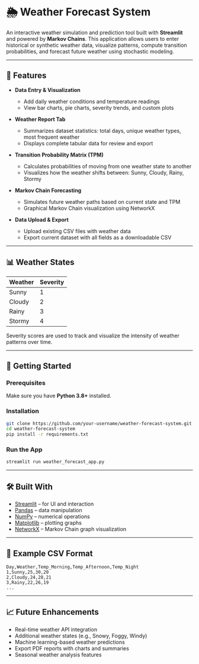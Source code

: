 
# 🌦️ Weather Forecast System

An interactive weather simulation and prediction tool built with **Streamlit** and powered by **Markov Chains**. This application allows users to enter historical or synthetic weather data, visualize patterns, compute transition probabilities, and forecast future weather using stochastic modeling.

---

## 📌 Features

- **Data Entry & Visualization**
  - Add daily weather conditions and temperature readings
  - View bar charts, pie charts, severity trends, and custom plots

- **Weather Report Tab**
  - Summarizes dataset statistics: total days, unique weather types, most frequent weather
  - Displays complete tabular data for review and export

- **Transition Probability Matrix (TPM)**
  - Calculates probabilities of moving from one weather state to another
  - Visualizes how the weather shifts between: Sunny, Cloudy, Rainy, Stormy

- **Markov Chain Forecasting**
  - Simulates future weather paths based on current state and TPM
  - Graphical Markov Chain visualization using NetworkX

- **Data Upload & Export**
  - Upload existing CSV files with weather data
  - Export current dataset with all fields as a downloadable CSV

---

## 📊 Weather States

| Weather | Severity |
|---------|----------|
| Sunny   | 1        |
| Cloudy  | 2        |
| Rainy   | 3        |
| Stormy  | 4        |

Severity scores are used to track and visualize the intensity of weather patterns over time.

---

## 🚀 Getting Started

### Prerequisites

Make sure you have **Python 3.8+** installed.

### Installation

```bash
git clone https://github.com/your-username/weather-forecast-system.git
cd weather-forecast-system
pip install -r requirements.txt
```

### Run the App

```bash
streamlit run weather_forecast_app.py
```

---

## 🛠️ Built With

- [Streamlit](https://streamlit.io/) – for UI and interaction
- [Pandas](https://pandas.pydata.org/) – data manipulation
- [NumPy](https://numpy.org/) – numerical operations
- [Matplotlib](https://matplotlib.org/) – plotting graphs
- [NetworkX](https://networkx.org/) – Markov Chain graph visualization

---

## 📁 Example CSV Format

```csv
Day,Weather,Temp_Morning,Temp_Afternoon,Temp_Night
1,Sunny,25,30,20
2,Cloudy,24,28,21
3,Rainy,22,26,19
...
```

---

## 📈 Future Enhancements

- Real-time weather API integration
- Additional weather states (e.g., Snowy, Foggy, Windy)
- Machine learning-based weather predictions
- Export PDF reports with charts and summaries
- Seasonal weather analysis features
